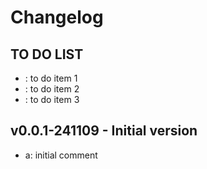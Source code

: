 # Changelog

## TO DO LIST
- : to do item 1
- : to do item 2
- : to do item 3

## v0.0.1-241109 - Initial version
- a: initial comment
